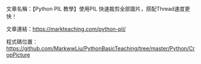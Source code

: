 文章名稱：【Python PIL 教學】使用PIL 快速裁剪全部圖片，搭配Thread速度更快！

文章連結：https://markteaching.com/python-pil/

程式碼位置：https://github.com/MarkwwLiu/PythonBasicTeaching/tree/master/Python/CropPicture
